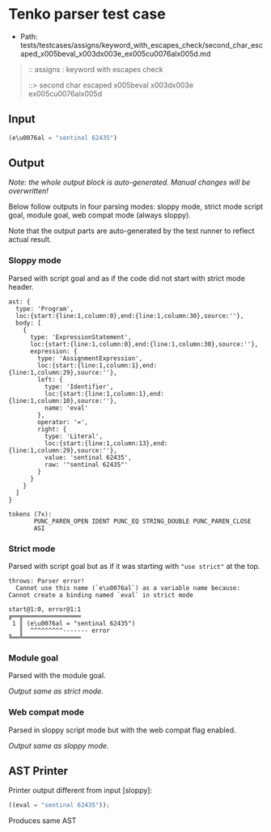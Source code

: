 # Tenko parser test case

- Path: tests/testcases/assigns/keyword_with_escapes_check/second_char_escaped_x005beval_x003dx003e_ex005cu0076alx005d.md

> :: assigns : keyword with escapes check
>
> ::> second char escaped x005beval x003dx003e ex005cu0076alx005d

## Input

`````js
(e\u0076al = "sentinal 62435")
`````

## Output

_Note: the whole output block is auto-generated. Manual changes will be overwritten!_

Below follow outputs in four parsing modes: sloppy mode, strict mode script goal, module goal, web compat mode (always sloppy).

Note that the output parts are auto-generated by the test runner to reflect actual result.

### Sloppy mode

Parsed with script goal and as if the code did not start with strict mode header.

`````
ast: {
  type: 'Program',
  loc:{start:{line:1,column:0},end:{line:1,column:30},source:''},
  body: [
    {
      type: 'ExpressionStatement',
      loc:{start:{line:1,column:0},end:{line:1,column:30},source:''},
      expression: {
        type: 'AssignmentExpression',
        loc:{start:{line:1,column:1},end:{line:1,column:29},source:''},
        left: {
          type: 'Identifier',
          loc:{start:{line:1,column:1},end:{line:1,column:10},source:''},
          name: 'eval'
        },
        operator: '=',
        right: {
          type: 'Literal',
          loc:{start:{line:1,column:13},end:{line:1,column:29},source:''},
          value: 'sentinal 62435',
          raw: '"sentinal 62435"'
        }
      }
    }
  ]
}

tokens (7x):
       PUNC_PAREN_OPEN IDENT PUNC_EQ STRING_DOUBLE PUNC_PAREN_CLOSE
       ASI
`````

### Strict mode

Parsed with script goal but as if it was starting with `"use strict"` at the top.

`````
throws: Parser error!
  Cannot use this name (`e\u0076al`) as a variable name because: Cannot create a binding named `eval` in strict mode

start@1:0, error@1:1
╔══╦════════════════
 1 ║ (e\u0076al = "sentinal 62435")
   ║  ^^^^^^^^^------- error
╚══╩════════════════

`````


### Module goal

Parsed with the module goal.

_Output same as strict mode._

### Web compat mode

Parsed in sloppy script mode but with the web compat flag enabled.

_Output same as sloppy mode._

## AST Printer

Printer output different from input [sloppy]:

````js
((eval = "sentinal 62435"));
````

Produces same AST
